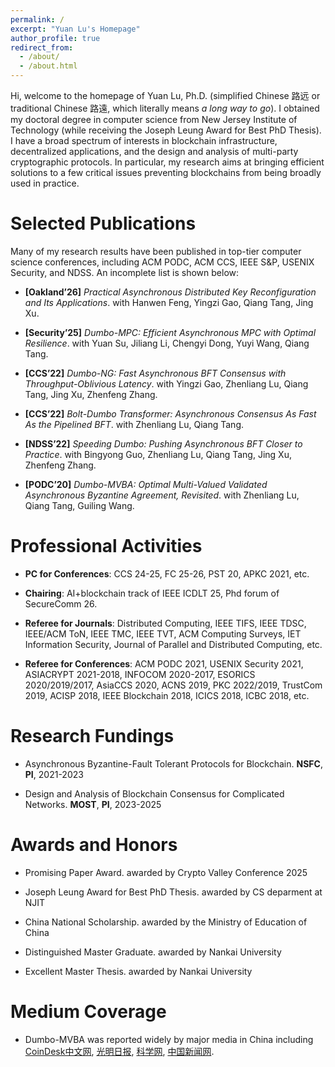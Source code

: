 ```yaml
---
permalink: /
excerpt: "Yuan Lu's Homepage"
author_profile: true
redirect_from: 
  - /about/
  - /about.html
---
```


Hi, welcome to the homepage of Yuan Lu, Ph.D. (simplified Chinese 路远 or traditional Chinese 路遠, which literally means *a long way to go*). I obtained my doctoral degree in computer science from New Jersey Institute of Technology (while receiving the Joseph Leung Award for Best PhD Thesis). I have a broad spectrum of interests in blockchain infrastructure, decentralized applications, and the design and analysis of multi-party cryptographic protocols. In particular, my research aims at bringing efficient solutions to a few critical issues preventing blockchains from being broadly used in practice.


 


Selected Publications
======

Many of my research results have been published in top-tier computer science conferences, including ACM PODC, ACM CCS, IEEE S&P, USENIX Security, and NDSS. An incomplete list is shown below:

- **[Oakland’26]** *Practical Asynchronous Distributed Key Reconfiguration and Its Applications*. with Hanwen Feng, Yingzi Gao, Qiang Tang, Jing Xu.
  
- **[Security’25]** *Dumbo-MPC: Efficient Asynchronous MPC with Optimal Resilience*. with Yuan Su, Jiliang Li, Chengyi Dong, Yuyi Wang, Qiang Tang.
  
- **[CCS’22]** *Dumbo-NG: Fast Asynchronous BFT Consensus with Throughput-Oblivious Latency*. with Yingzi Gao, Zhenliang Lu, Qiang Tang, Jing Xu, Zhenfeng Zhang.
  
- **[CCS’22]** *Bolt-Dumbo Transformer: Asynchronous Consensus As Fast As the Pipelined BFT*. with Zhenliang Lu, Qiang Tang.
  
- **[NDSS’22]** *Speeding Dumbo: Pushing Asynchronous BFT Closer to Practice*. with Bingyong Guo, Zhenliang Lu, Qiang Tang, Jing Xu, Zhenfeng Zhang.
  
- **[PODC’20]** *Dumbo-MVBA: Optimal Multi-Valued Validated Asynchronous Byzantine Agreement, Revisited*. with Zhenliang Lu, Qiang Tang, Guiling Wang.

<!--
- *Aion: Robust and Efficient Multi-Round Single-Mask Secure Aggregation Against Malicious Participants*.  
     &nbsp; &nbsp; &nbsp; **Security** 25. with Yizhong Liu, Zixiao Jia, Zian Jin, et al.

- *Kronos: A Secure and Generic Sharding Blockchain Consensus with Optimized Overhead*.  
     &nbsp; &nbsp; &nbsp; **NDSS** 25. with Yizhong Liu, Andi Liu, Zhuocheng Pan, et al.

- *Efficient Asynchronous Byzantine Agreement without Private Setups*.  
     &nbsp; &nbsp; &nbsp; **ICDCS** 22. with Yingzi Gao, Zhenliang Lu, Qiang Tang, Jing Xu, Zhenfeng Zhang.

- *Fair Peer-to-Peer Content Delivery via Blockchain*.   
     &nbsp; &nbsp; &nbsp; **ESORICS** 21. with Songlin He, Qiang Tang, Guiling Wang, Chase Wu.

- *Generic Superlight Client for Permissionless Blockchains*.   
     &nbsp; &nbsp; &nbsp; **ESORICS** 20. with Qiang Tang, Guiling Wang.

- *Dragoon: Private Decentralized Human Intelligence Tasks Made Practical*.   
     &nbsp; &nbsp; &nbsp; **ICDCS** 20. with Qiang Tang, Guiling Wang.

- *ZebraLancer: Private and Anonymous Crowdsourcing System atop Open Blockchain*.   
     &nbsp; &nbsp; &nbsp; **ICDCS** 18. with Qiang Tang, Guiling Wang.
-->




Professional Activities
======

- **PC for Conferences**: CCS 24-25, FC 25-26, PST 20, APKC 2021, etc.

- **Chairing**: AI+blockchain track of IEEE ICDLT 25, Phd forum of SecureComm 26.

- **Referee for Journals**: Distributed Computing, IEEE TIFS, IEEE TDSC, IEEE/ACM ToN, IEEE TMC, IEEE TVT, ACM Computing Surveys, IET Information Security, Journal of Parallel and Distributed Computing, etc. 

- **Referee for Conferences**: ACM PODC 2021, USENIX Security 2021, ASIACRYPT 2021-2018, INFOCOM 2020-2017, ESORICS 2020/2019/2017, AsiaCCS 2020, ACNS 2019, PKC 2022/2019, TrustCom 2019, ACISP 2018, IEEE Blockchain 2018, ICICS 2018, ICBC 2018, etc. 




Research Fundings
======

- Asynchronous Byzantine-Fault Tolerant Protocols for Blockchain. **NSFC**, **PI**, 2021-2023

- Design and Analysis of Blockchain Consensus for Complicated Networks. **MOST**, **PI**, 2023-2025


Awards and Honors
======

- Promising Paper Award. awarded by Crypto Valley Conference 2025

- Joseph Leung Award for Best PhD Thesis. awarded by CS deparment at NJIT 

- China National Scholarship. awarded by the Ministry of Education of China

- Distinguished Master Graduate. awarded by Nankai University
 
- Excellent Master Thesis. awarded by Nankai University


Medium Coverage
======

- Dumbo-MVBA was reported widely by major media in China including [CoinDesk中文网](http://www.coindeskchinese.com/#/article/4976), [光明日报](https://app.gmdaily.cn/as/opened/n/85ece7999ee2440391078c2b7c43d890), [科学网](http://news.sciencenet.cn/sbhtmlnews/2021/2/360847.shtm?id=360847), [中国新闻网](http://www.chinanews.com/gn/2021/02-08/9407601.shtml).



<!---
More Personal Trajectory
======
Borned in [Pingdingshan](https://en.wikipedia.org/wiki/Pingdingshan) and raised in [Xiangyang](https://en.wikipedia.org/wiki/Xiangyang), I started my higher educations in the beautiful city of [Tianjin](https://en.wikipedia.org/wiki/Tianjin), where I received my B.Sc. degree in electrical engineering and B.B.A. degree in business administration from [Nankai University](https://en.wikipedia.org/wiki/Nankai_University) and [Tianjin University](https://en.wikipedia.org/wiki/Tianjin_University) respectively in 2011. After another 3 years' hard work, I obtained my M.Eng. degree with highest honors in electrical engineering from Nankai University in 2014. 

My [Ethereum](https://www.ethereum.org/) address is 0xBEEF1Bed3677Fe070591074De013cD371B121027



A data-driven personal website
======
Like many other Jekyll-based GitHub Pages templates, academicpages makes you separate the website's content from its form. The content & metadata of your website are in structured markdown files, while various other files constitute the theme, specifying how to transform that content & metadata into HTML pages. You keep these various markdown (.md), YAML (.yml), HTML, and CSS files in a public GitHub repository. Each time you commit and push an update to the repository, the [GitHub pages](https://pages.github.com/) service creates static HTML pages based on these files, which are hosted on GitHub's servers free of charge.

Many of the features of dynamic content management systems (like Wordpress) can be achieved in this fashion, using a fraction of the computational resources and with far less vulnerability to hacking and DDoSing. You can also modify the theme to your heart's content without touching the content of your site. If you get to a point where you've broken something in Jekyll/HTML/CSS beyond repair, your markdown files describing your talks, publications, etc. are safe. You can rollback the changes or even delete the repository and start over -- just be sure to save the markdown files! Finally, you can also write scripts that process the structured data on the site, such as [this one](https://github.com/academicpages/academicpages.github.io/blob/master/talkmap.ipynb) that analyzes metadata in pages about talks to display [a map of every location you've given a talk](https://academicpages.github.io/talkmap.html).

Getting started
======
1. Register a GitHub account if you don't have one and confirm your e-mail (required!)
1. Fork [this repository](https://github.com/academicpages/academicpages.github.io) by clicking the "fork" button in the top right. 
1. Go to the repository's settings (rightmost item in the tabs that start with "Code", should be below "Unwatch"). Rename the repository "[your GitHub username].github.io", which will also be your website's URL.
1. Set site-wide configuration and create content & metadata (see below -- also see [this set of diffs](http://archive.is/3TPas) showing what files were changed to set up [an example site](https://getorg-testacct.github.io) for a user with the username "getorg-testacct")
1. Upload any files (like PDFs, .zip files, etc.) to the files/ directory. They will appear at https://[your GitHub username].github.io/files/example.pdf.  
1. Check status by going to the repository settings, in the "GitHub pages" section

Site-wide configuration
------
The main configuration file for the site is in the base directory in [_config.yml](https://github.com/academicpages/academicpages.github.io/blob/master/_config.yml), which defines the content in the sidebars and other site-wide features. You will need to replace the default variables with ones about yourself and your site's github repository. The configuration file for the top menu is in [_data/navigation.yml](https://github.com/academicpages/academicpages.github.io/blob/master/_data/navigation.yml). For example, if you don't have a portfolio or blog posts, you can remove those items from that navigation.yml file to remove them from the header. 

Create content & metadata
------
For site content, there is one markdown file for each type of content, which are stored in directories like _publications, _talks, _posts, _teaching, or _pages. For example, each talk is a markdown file in the [_talks directory](https://github.com/academicpages/academicpages.github.io/tree/master/_talks). At the top of each markdown file is structured data in YAML about the talk, which the theme will parse to do lots of cool stuff. The same structured data about a talk is used to generate the list of talks on the [Talks page](https://academicpages.github.io/talks), each [individual page](https://academicpages.github.io/talks/2012-03-01-talk-1) for specific talks, the talks section for the [CV page](https://academicpages.github.io/cv), and the [map of places you've given a talk](https://academicpages.github.io/talkmap.html) (if you run this [python file](https://github.com/academicpages/academicpages.github.io/blob/master/talkmap.py) or [Jupyter notebook](https://github.com/academicpages/academicpages.github.io/blob/master/talkmap.ipynb), which creates the HTML for the map based on the contents of the _talks directory).

**Markdown generator**

I have also created [a set of Jupyter notebooks](https://github.com/academicpages/academicpages.github.io/tree/master/markdown_generator
) that converts a CSV containing structured data about talks or presentations into individual markdown files that will be properly formatted for the academicpages template. The sample CSVs in that directory are the ones I used to create my own personal website at stuartgeiger.com. My usual workflow is that I keep a spreadsheet of my publications and talks, then run the code in these notebooks to generate the markdown files, then commit and push them to the GitHub repository.

How to edit your site's GitHub repository
------
Many people use a git client to create files on their local computer and then push them to GitHub's servers. If you are not familiar with git, you can directly edit these configuration and markdown files directly in the github.com interface. Navigate to a file (like [this one](https://github.com/academicpages/academicpages.github.io/blob/master/_talks/2012-03-01-talk-1.md) and click the pencil icon in the top right of the content preview (to the right of the "Raw | Blame | History" buttons). You can delete a file by clicking the trashcan icon to the right of the pencil icon. You can also create new files or upload files by navigating to a directory and clicking the "Create new file" or "Upload files" buttons. 

Example: editing a markdown file for a talk
![Editing a markdown file for a talk](/images/editing-talk.png)

For more info
------
More info about configuring academicpages can be found in [the guide](https://academicpages.github.io/markdown/). The [guides for the Minimal Mistakes theme](https://mmistakes.github.io/minimal-mistakes/docs/configuration/) (which this theme was forked from) might also be helpful.

-->
